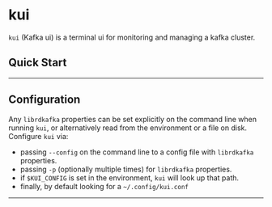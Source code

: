 # kui
`kui` (Kafka ui) is a terminal ui for monitoring and managing a kafka cluster.

## Quick Start


-----

## Configuration

Any `librdkafka` properties can be set explicitly on the command line when running `kui`,
or alternatively read from the environment or a file on disk.  Configure `kui` via:

 * passing `--config` on the command line to a config file with `librdkafka` properties.
 * passing `-p` (optionally multiple times) for `librdkafka` properties.
 * if `$KUI_CONFIG` is set in the environment, `kui` will look up that path.
 * finally, by default looking for a `~/.config/kui.conf`

-----
